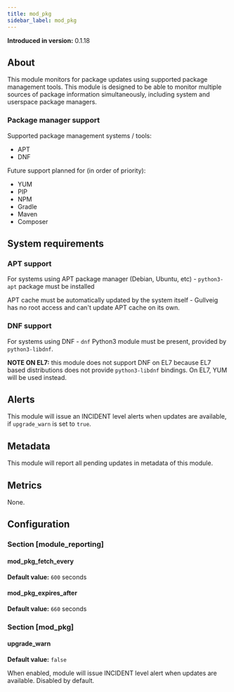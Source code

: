 ```yaml
---
title: mod_pkg
sidebar_label: mod_pkg
---
```


**Introduced in version:** 0.1.18

## About

This module monitors for package updates using supported package management tools. This module is 
designed to be able to monitor multiple sources of package information simultaneously, including system
and userspace package managers.

### Package manager support 

Supported package management systems / tools:

- APT
- DNF

Future support planned for (in order of priority):

- YUM
- PIP
- NPM
- Gradle
- Maven
- Composer

## System requirements

### APT support

For systems using APT package manager (Debian, Ubuntu, etc) - `python3-apt` package must be installed

APT cache must be automatically updated by the system itself - Gullveig has no root access
and can't update APT cache on its own.

### DNF support 

For systems using DNF - `dnf` Python3 module must be present, provided by `python3-libdnf`.

**NOTE ON EL7:** this module does not support DNF on EL7 because EL7 based distributions does not provide
`python3-libdnf` bindings. On EL7, YUM will be used instead.

## Alerts

This module will issue an INCIDENT level alerts when updates are available, if `upgrade_warn` is set to `true`.

## Metadata

This module will report all pending updates in metadata of this module.

## Metrics

None.

## Configuration

### Section [module_reporting]

#### mod_pkg_fetch_every
**Default value:** `600` seconds

#### mod_pkg_expires_after
**Default value:** `660` seconds

### Section [mod_pkg]

#### upgrade_warn
**Default value:** `false`

When enabled, module will issue INCIDENT level alert when updates are available. Disabled by default.
